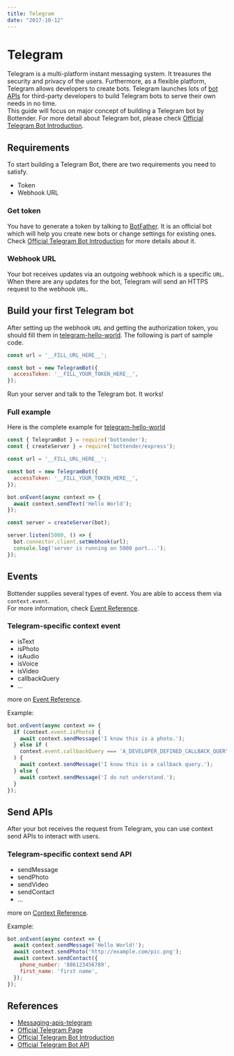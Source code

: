 ```yaml
---
title: Telegram
date: "2017-10-12"
---
```


# Telegram

Telegram is a multi-platform instant messaging system. It treasures the security and privacy of the users. Furthermore, as a flexible platform, Telegram allows developers to create bots. Telegram launches lots of [bot APIs](https://core.telegram.org/bots/api) for third-party developers to build Telegram bots to serve their own needs in no time.  
This guide will focus on major concept of building a Telegram bot by Bottender. For more detail about Telegram bot, please check [Official Telegram Bot Introduction](https://core.telegram.org/bots).

## Requirements

To start building a Telegram Bot, there are two requirements you need to satisfy.
- Token
- Webhook URL

### Get token

You have to generate a token by talking to [BotFather](https://telegram.me/botfather). It is an official bot which will help you create new bots or change settings for existing ones.  
Check [Official Telegram Bot Introduction](https://core.telegram.org/bots#6-botfather) for more details about it.

### Webhook URL

Your bot receives updates via an outgoing webhook which is a specific `URL`. When there are any updates for the bot, Telegram will send an HTTPS request to the webhook `URL`.

## Build your first Telegram bot

After setting up the webhook `URL` and getting the authorization token, you should fill them in [telegram-hello-world](https://github.com/Yoctol/bottender/tree/master/examples/telegram-hello-world/index.js). The following is part of sample code.

```js
const url = '__FILL_URL_HERE__';

const bot = new TelegramBot({
  accessToken: '__FILL_YOUR_TOKEN_HERE__',
});
```

Run your server and talk to the Telegram bot. It works!

### Full example

Here is the complete example for [telegram-hello-world](https://github.com/Yoctol/bottender/tree/master/examples/telegram-hello-world/index.js)

```js
const { TelegramBot } = require('bottender');
const { createServer } = require('bottender/express');

const url = '__FILL_URL_HERE__';

const bot = new TelegramBot({
  accessToken: '__FILL_YOUR_TOKEN_HERE__',
});

bot.onEvent(async context => {
  await context.sendText('Hello World');
});

const server = createServer(bot);

server.listen(5000, () => {
  bot.connector.client.setWebhook(url);
  console.log('server is running on 5000 port...');
});
```

## Events

Bottender supplies several types of event. You are able to access them via `context.event`.  
For more information, check [Event Reference](./APIReference-Event).

### Telegram-specific context event

- isText
- isPhoto
- isAudio
- isVoice
- isVideo
- callbackQuery
- ...

more on [Event Reference](./APIReference-Event).

Example:
```js
bot.onEvent(async context => {
  if (context.event.isPhoto) {
    await context.sendMessage('I know this is a photo.');
  } else if (
    context.event.callbackQuery === 'A_DEVELOPER_DEFINED_CALLBACK_QUERY'
  ) {
    await context.sendMessage('I know this is a callback query.');
  } else {
    await context.sendMessage('I do not understand.');
  }
});
```

## Send APIs

After your bot receives the request from Telegram, you can use context send APIs to interact with users.

### Telegram-specific context send API

- sendMessage
- sendPhoto
- sendVideo
- sendContact
- ...

more on [Context Reference](./APIReference-Context).

Example:
```js
bot.onEvent(async context => {
  await context.sendMessage('Hello World!');
  await context.sendPhoto('http://example.com/pic.png');
  await context.sendContact({
    phone_number: '886123456789',
    first_name: 'first name',
  });
});

```

## References

- [Messaging-apis-telegram](https://github.com/Yoctol/messaging-apis/tree/master/packages/messaging-api-telegram)
- [Official Telegram Page](https://telegram.org)
- [Official Telegram Bot Introduction](https://core.telegram.org/bots)
- [Official Telegram Bot API](https://core.telegram.org/bots/api)
